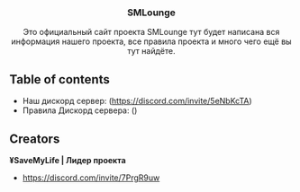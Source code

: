 <p align="center"> 
    <a href="https://getbootstrap.com/"> 
  </a> 
</p> 

<h3 align="center">SMLounge</h3> 

<p align="center"> 
  Это официальный сайт проекта SMLounge тут будет написана вся информация нашего проекта, все правила проекта и много чего ещё вы тут найдëте. 
</p>

## Table of contents 

- Наш дискорд сервер: (https://discord.com/invite/5eNbKcTA) 
- Правила Дискорд сервера: () 
## Creators

**¥SaveMyLife | Лидер проекта**
+ <https://discord.com/invite/7PrgR9uw>
